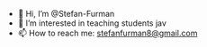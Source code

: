 - 👋 Hi, I’m @Stefan-Furman
- 👀 I’m interested in teaching students jav
- 📫 How to reach me: stefanfurman8@gmail.com

<!---
Stefan-Furman/Stefan-Furman is a ✨ special ✨ repository because its `README.md` (this file) appears on your GitHub profile.
You can click the Preview link to take a look at your changes.
--->
